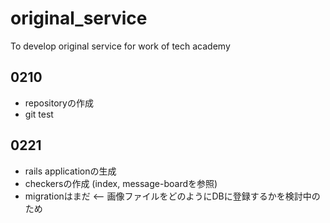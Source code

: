 # original_service
To develop original service for work of tech academy

## 0210
* repositoryの作成
* git test

## 0221
* rails applicationの生成
* checkersの作成 (index, message-boardを参照)
* migrationはまだ <-- 画像ファイルをどのようにDBに登録するかを検討中のため
